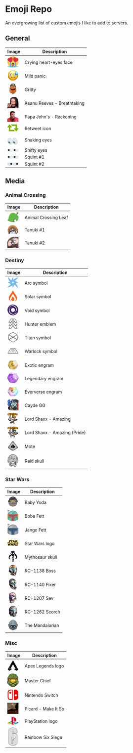 # Emoji Repo

An evergrowing list of custom emojis I like to add to servers.

## General

| Image       | Description      |
| ----------- | ---------------- |
| <img src="images/crysob.png" width="36"> | Crying heart-eyes face |
| <img src="images/mild_panic.png" width="36"> | Mild panic |
| <img src="images/gritty.png" width="36"> | Gritty |
| <img src="images/keanu-breathtaking.png" width="36"> | Keanu Reeves - Breathtaking |
| <img src="images/papajohns-reckoning.png" width="36"> | Papa John's - Reckoning |
| <img src="images/retweet.png" width="36"> | Retweet icon |
| <img src="images/shaking-eyes.gif" width="36"> | Shaking eyes |
| <img src="images/shifty-eyes.gif" width="36"> | Shifty eyes |
| <img src="images/squint-1.png" width="36"> | Squint #1 |
| <img src="images/squint-2.png" width="36"> | Squint #2 |

## Media

### Animal Crossing

| Image       | Description      |
| ----------- | ---------------- |
| <img src="images/animal-crossing.png" width="36"> | Animal Crossing Leaf |
| <img src="images/tanuki1.png" width="36"> | Tanuki #1 |
| <img src="images/tanuki2.png" width="36"> | Tanuki #2 |

### Destiny

| Image       | Description      |
| ----------- | ---------------- |
| <img src="images/destiny-arc.png" width="36"> | Arc symbol |
| <img src="images/destiny-solar.png" width="36"> | Solar symbol |
| <img src="images/destiny-void.png" width="36"> | Void symbol |
| <img src="images/destiny-hunter.png" width="36"> | Hunter emblem |
| <img src="images/destiny-titan.png" width="36"> | Titan symbol |
| <img src="images/destiny-warlock.png" width="36"> | Warlock symbol |
| <img src="images/destiny-exotic-engram.png" width="36"> | Exotic engram |
| <img src="images/destiny-legendary-engram.png" width="36"> | Legendary engram |
| <img src="images/destiny-eververse-engram.png" width="36"> | Eververse engram |
| <img src="images/cayde-gg.png" width="36"> | Cayde GG |
| <img src="images/destiny-shaxx-amazing.png" width="36"> | Lord Shaxx - Amazing |
| <img src="images/destiny-shaxx-amazing-pride.png" width="36"> | Lord Shaxx - Amazing (Pride) |
| <img src="images/destiny-mote.png" width="36"> | Mote |
| <img src="images/destiny-raid-skull.png" width="36"> | Raid skull |

### Star Wars

| Image       | Description      |
| ----------- | ---------------- |
| <img src="images/starwars-baby-yoda.png" width="36"> | Baby Yoda |
| <img src="images/starwars-boba-fett.png" width="36"> | Boba Fett |
| <img src="images/starwars-jango-fett.png" width="36"> | Jango Fett |
| <img src="images/starwars-logo.png" width="36"> | Star Wars logo |
| <img src="images/starwars-mythosaur.png" width="36"> | Mythosaur skull |
| <img src="images/starwars-rc1138-boss.png" width="36"> | RC-1138 Boss |
| <img src="images/starwars-rc1140-fixer.png" width="36"> | RC-1140 Fixer |
| <img src="images/starwars-rc1207-sev.png" width="36"> | RC-1207 Sev |
| <img src="images/starwars-rc1262-scorch.png" width="36"> | RC-1262 Scorch |
| <img src="images/starwars-the-mandalorian.png" width="36"> | The Mandalorian |

### Misc

| Image       | Description      |
| ----------- | ---------------- |
| <img src="images/apex-legends.png" width="36"> | Apex Legends logo |
| <img src="images/halo-masterchief.png" width="36"> | Master Chief |
| <img src="images/switch.png" width="36"> | Nintendo Switch |
| <img src="images/makeitso.gif" width="36"> | Picard - Make It So |
| <img src="images/playstation.png" width="36"> | PlayStation logo |
| <img src="images/rainbow-six-siege.png" width="36"> | Rainbow Six Siege |